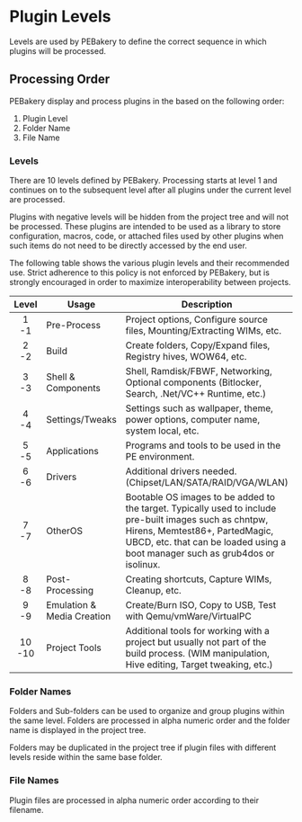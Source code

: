 # Plugin Levels

Levels are used by PEBakery to define the correct sequence in which plugins will be processed. 

## Processing Order

PEBakery display and process plugins in the based on the following order: 

1. Plugin Level 
2. Folder Name 
3. File Name 

### Levels

There are 10 levels defined by PEBakery. Processing starts at level 1 and continues on to the subsequent level after all plugins under the current level are processed.

Plugins with negative levels will be hidden from the project tree and will not be processed. These plugins are intended to be used as a library to store configuration, macros, code, or attached files used by other plugins when such items do not need to be directly accessed by the end user.

The following table shows the various plugin levels and their recommended use. Strict adherence to this policy is not enforced by PEBakery, but is strongly encouraged in order to maximize interoperability between projects.

| Level      | Usage | Description        |
| :--------: | -------------------------- | --- |
| 1<br/>-1   | Pre-Process                | Project options, Configure source files, Mounting/Extracting WIMs, etc.  |
| 2<br/>-2   | Build                      | Create folders, Copy/Expand files, Registry hives, WOW64, etc. |
| 3<br/>-3   | Shell & Components         | Shell, Ramdisk/FBWF, Networking, Optional components (Bitlocker, Search, .Net/VC++ Runtime, etc.) |
| 4<br/>-4   | Settings/Tweaks            | Settings such as wallpaper, theme, power options, computer name, system local, etc. |
| 5<br/>-5   | Applications               | Programs and tools to be used in the PE environment. |
| 6<br/>-6   | Drivers                    | Additional drivers needed. (Chipset/LAN/SATA/RAID/VGA/WLAN) |
| 7<br/>-7   | OtherOS                    | Bootable OS images to be added to the target. Typically used to include pre-built images such as chntpw, Hirens, Memtest86+, PartedMagic, UBCD, etc. that can be loaded using a boot manager such as grub4dos or isolinux. |
| 8<br/>-8   | Post-Processing            | Creating shortcuts, Capture WIMs, Cleanup, etc. |
| 9<br/>-9   | Emulation & Media Creation | Create/Burn ISO, Copy to USB, Test with Qemu/vmWare/VirtualPC |
| 10<br/>-10 | Project Tools              | Additional tools for working with a project but usually not part of the build process. (WIM manipulation, Hive editing, Target tweaking, etc.) 

### Folder Names

Folders and Sub-folders can be used to organize and group plugins within the same level. Folders are processed in alpha numeric order and the folder name is displayed in the project tree.

Folders may be duplicated in the project tree if plugin files with different levels reside within the same base folder.

### File Names

Plugin files are processed in alpha numeric order according to their filename.

